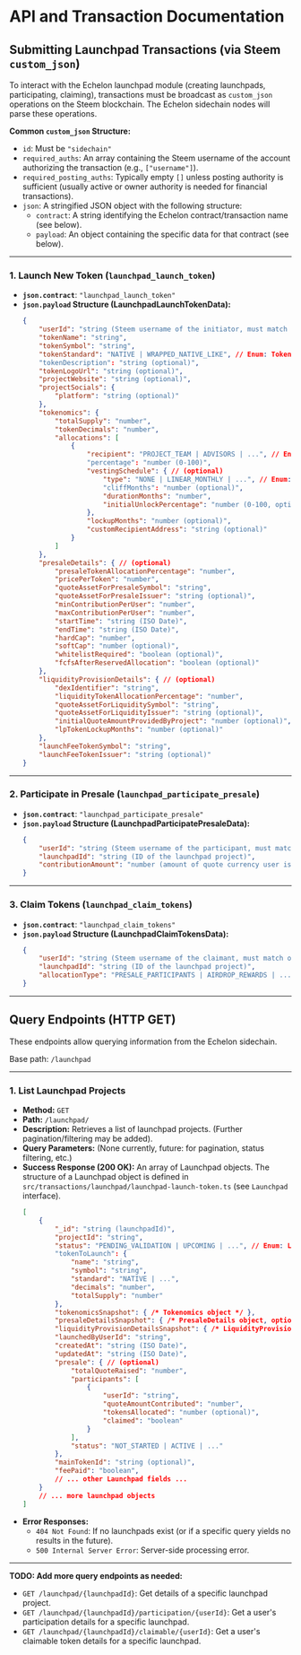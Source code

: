 # API and Transaction Documentation

## Submitting Launchpad Transactions (via Steem `custom_json`)

To interact with the Echelon launchpad module (creating launchpads, participating, claiming), transactions must be broadcast as `custom_json` operations on the Steem blockchain. The Echelon sidechain nodes will parse these operations.

**Common `custom_json` Structure:**

*   `id`: Must be `"sidechain"`
*   `required_auths`: An array containing the Steem username of the account authorizing the transaction (e.g., `["username"]`).
*   `required_posting_auths`: Typically empty `[]` unless posting authority is sufficient (usually active or owner authority is needed for financial transactions).
*   `json`: A stringified JSON object with the following structure:
    *   `contract`: A string identifying the Echelon contract/transaction name (see below).
    *   `payload`: An object containing the specific data for that contract (see below).

--- 

### 1. Launch New Token (`launchpad_launch_token`)

*   **`json.contract`**: `"launchpad_launch_token"`
*   **`json.payload` Structure (LaunchpadLaunchTokenData):**
    ```json
    {
        "userId": "string (Steem username of the initiator, must match one of required_auths)",
        "tokenName": "string",
        "tokenSymbol": "string",
        "tokenStandard": "NATIVE | WRAPPED_NATIVE_LIKE", // Enum: TokenStandard
        "tokenDescription": "string (optional)",
        "tokenLogoUrl": "string (optional)",
        "projectWebsite": "string (optional)",
        "projectSocials": {
            "platform": "string (optional)" 
        },
        "tokenomics": {
            "totalSupply": "number",
            "tokenDecimals": "number",
            "allocations": [
                {
                    "recipient": "PROJECT_TEAM | ADVISORS | ...", // Enum: TokenDistributionRecipient
                    "percentage": "number (0-100)",
                    "vestingSchedule": { // (optional)
                        "type": "NONE | LINEAR_MONTHLY | ...", // Enum: VestingType
                        "cliffMonths": "number (optional)",
                        "durationMonths": "number",
                        "initialUnlockPercentage": "number (0-100, optional)"
                    },
                    "lockupMonths": "number (optional)",
                    "customRecipientAddress": "string (optional)"
                }
            ]
        },
        "presaleDetails": { // (optional)
            "presaleTokenAllocationPercentage": "number",
            "pricePerToken": "number",
            "quoteAssetForPresaleSymbol": "string",
            "quoteAssetForPresaleIssuer": "string (optional)",
            "minContributionPerUser": "number",
            "maxContributionPerUser": "number",
            "startTime": "string (ISO Date)",
            "endTime": "string (ISO Date)",
            "hardCap": "number",
            "softCap": "number (optional)",
            "whitelistRequired": "boolean (optional)",
            "fcfsAfterReservedAllocation": "boolean (optional)"
        },
        "liquidityProvisionDetails": { // (optional)
            "dexIdentifier": "string",
            "liquidityTokenAllocationPercentage": "number",
            "quoteAssetForLiquiditySymbol": "string",
            "quoteAssetForLiquidityIssuer": "string (optional)",
            "initialQuoteAmountProvidedByProject": "number (optional)",
            "lpTokenLockupMonths": "number (optional)"
        },
        "launchFeeTokenSymbol": "string",
        "launchFeeTokenIssuer": "string (optional)"
    }
    ```

--- 

### 2. Participate in Presale (`launchpad_participate_presale`)

*   **`json.contract`**: `"launchpad_participate_presale"`
*   **`json.payload` Structure (LaunchpadParticipatePresaleData):**
    ```json
    {
        "userId": "string (Steem username of the participant, must match one of required_auths)",
        "launchpadId": "string (ID of the launchpad project)",
        "contributionAmount": "number (amount of quote currency user is contributing)"
    }
    ```

---

### 3. Claim Tokens (`launchpad_claim_tokens`)

*   **`json.contract`**: `"launchpad_claim_tokens"`
*   **`json.payload` Structure (LaunchpadClaimTokensData):**
    ```json
    {
        "userId": "string (Steem username of the claimant, must match one of required_auths)",
        "launchpadId": "string (ID of the launchpad project)",
        "allocationType": "PRESALE_PARTICIPANTS | AIRDROP_REWARDS | ..." // Enum: TokenDistributionRecipient
    }
    ```

---

## Query Endpoints (HTTP GET)

These endpoints allow querying information from the Echelon sidechain.

Base path: `/launchpad`

---

### 1. List Launchpad Projects

*   **Method:** `GET`
*   **Path:** `/launchpad/`
*   **Description:** Retrieves a list of launchpad projects. (Further pagination/filtering may be added).
*   **Query Parameters:** (None currently, future: for pagination, status filtering, etc.)
*   **Success Response (200 OK):**
    An array of Launchpad objects. The structure of a Launchpad object is defined in `src/transactions/launchpad/launchpad-launch-token.ts` (see `Launchpad` interface).
    ```json
    [
        {
            "_id": "string (launchpadId)",
            "projectId": "string",
            "status": "PENDING_VALIDATION | UPCOMING | ...", // Enum: LaunchpadStatus
            "tokenToLaunch": {
                "name": "string",
                "symbol": "string",
                "standard": "NATIVE | ...",
                "decimals": "number",
                "totalSupply": "number"
            },
            "tokenomicsSnapshot": { /* Tokenomics object */ },
            "presaleDetailsSnapshot": { /* PresaleDetails object, optional */ },
            "liquidityProvisionDetailsSnapshot": { /* LiquidityProvisionDetails object, optional */ },
            "launchedByUserId": "string",
            "createdAt": "string (ISO Date)",
            "updatedAt": "string (ISO Date)",
            "presale": { // (optional)
                "totalQuoteRaised": "number",
                "participants": [
                    {
                        "userId": "string",
                        "quoteAmountContributed": "number",
                        "tokensAllocated": "number (optional)",
                        "claimed": "boolean"
                    }
                ],
                "status": "NOT_STARTED | ACTIVE | ..."
            },
            "mainTokenId": "string (optional)",
            "feePaid": "boolean",
            // ... other Launchpad fields ...
        }
        // ... more launchpad objects
    ]
    ```
*   **Error Responses:**
    *   `404 Not Found`: If no launchpads exist (or if a specific query yields no results in the future).
    *   `500 Internal Server Error`: Server-side processing error.

---

**TODO: Add more query endpoints as needed:**
*   `GET /launchpad/{launchpadId}`: Get details of a specific launchpad project.
*   `GET /launchpad/{launchpadId}/participation/{userId}`: Get a user's participation details for a specific launchpad.
*   `GET /launchpad/{launchpadId}/claimable/{userId}`: Get a user's claimable token details for a specific launchpad. 